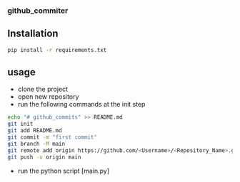 ### github_commiter



## Installation
``` bash
pip install -r requirements.txt
```


## usage
* clone the project
* open new repository
* run the following commands at the init step 
``` bash
echo "# github_commits" >> README.md
git init
git add README.md
git commit -m "first commit"
git branch -M main
git remote add origin https://github.com/<Username>/<Repository_Name>.git
git push -u origin main
```

* run the python script [main.py]
